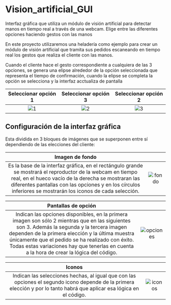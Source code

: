 # Vision_artificial_GUI

Interfaz gráfica que utiliza un módulo de visión artificial para detectar manos en tiempo real a través de una webcam. Elige entre las diferentes opciones haciendo gestos con las manos

En este proyecto utilizaremos una heladería como ejemplo para crear un módulo de visión artificial que tramita sus pedidos escaneando en tiempo real los gestos que realiza el cliente con las manos. 

Cuando el cliente hace el gesto correspondiente a cualquiera de las 3 opciones, se genera una elipse alrededor de la opción seleccionada que representa el tiempo de confirmación, cuando la elipse se completa la opción se selecciona y la interfaz acctualiza de pantalla


|Seleccionar opción 1|Seleccionar opción 3|Seleccionar opción 2|
|:-:|:-:|:-:|
|![1](https://user-images.githubusercontent.com/110389988/208942986-de25bd39-d359-4a23-9de7-ec9817d74ae0.jpg)|![2](https://user-images.githubusercontent.com/110389988/208947377-623e692f-b42a-4707-90db-5b5ccb952883.jpg)|![3](https://user-images.githubusercontent.com/110389988/208947492-e1441fab-5615-4efe-9c72-8ca6b2a93c81.jpg)|

## Configuración de la interfaz gráfica

Esta dividida en 3 bloques de imágenes que se superponen entre sí dependiendo de las elecciones del cliente:

|**Imagen de fondo**| |
|:-:|:-:|
|Es la base de la interfaz gráfica, en el rectángulo grande se mostrará el reproductor de la webcam en tiempo real, en el hueco vacío de la derecha se mostraran las diferentes pantallas con las opciones y en los círculos inferiores se mostrarán los iconos de cada selección.|![fondo](https://user-images.githubusercontent.com/110389988/208949976-cd94fb0b-7165-44db-91c3-d0e642a3e7e4.png)|


|**Pantallas de opción**| |
|:-:|:-:|
| Indican las opciones disponibles, en la primera imagen son sólo 2 mientras que en las siguientes son 3. Además la segunda y la tercera imagen dependen de la primera elección y la última muestra únicamente que el pedido se ha realizado con éxito. Todas estas variaciones hay que tenerlas en cuenta a la hora de crear la lógica del código.|![opciones](https://user-images.githubusercontent.com/110389988/208950867-2b4c5fb4-037f-4a77-8fae-23c8e4fcef6e.png)|

|**Iconos**| |
|:-:|:-:|
|Indican las selecciones hechas, al igual que con las opciones el segundo icono depende de la primera elección y por lo tanto habrá que aplicar esa lógica en el código.|![iconos](https://user-images.githubusercontent.com/110389988/208953482-d472cde4-f8c4-4f6e-a112-093322794e84.png)|
